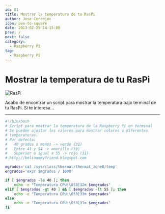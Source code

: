 ```yaml
---
id: 81
title: Mostrar la temperatura de tu RasPi
author: Jose Cerrejon
icon: pen-to-square
date: 2013-02-25 14:15:00
prev: /
next: false
category:
  - Raspberry PI
tag:
  - Raspberry PI
---
```


# Mostrar la temperatura de tu RasPi

![RasPi](/images/RaspberryPiHot.png)

Acabo de encontrar un script para mostrar la temperatura bajo terminal de tu RasPi. Si te interesa...

- - -

```bash
#!/bin/bash
# Script para mostrar la temperatura de la Raspberry Pi en terminal
# Se pueden ajustar los valores para mostrar colores a diferentes
# temperaturas.
# Por defecto:
#	40 grados o menos -> verde (32)
#	Entre 41 y 54 -> amarillo (33)
#	Superior o igual a 55 -> rojo (31)
# http://belinuxmyfriend.blogspot.com

mgrados='cat /sys/class/thermal/thermal_zone0/temp'
engrados='expr $mgrados / 1000'

if [ $engrados -le 40 ]; then
	echo -e "Temperatura CPU:\033[32m $engrados"
elif [ $engrados -gt 40 ] && [ $engrados -lt 55 ]; then
	echo -e "Temperatura CPU:\033[33m $engrados"
else
	echo -e "Temperatura CPU:\033[31m $engrados"
fi
```
